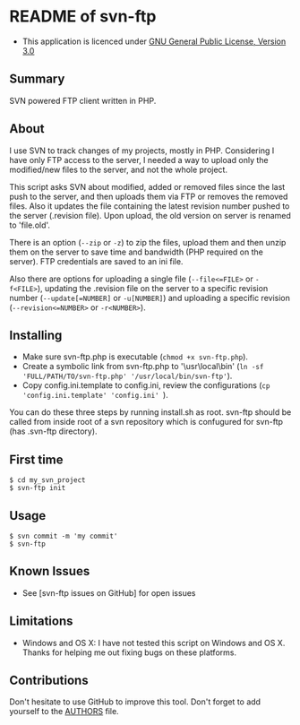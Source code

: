 README of svn-ftp
=================

* This application is licenced under [GNU General Public License, Version 3.0]

Summary
-------

SVN powered FTP client written in PHP.


About
-----

I use SVN to track changes of my projects, mostly in PHP. Considering I have 
only FTP access to the server, I needed a way to upload only the modified/new files 
to the server, and not the whole project.

This script asks SVN about modified, added or removed files since the last push to the server,
and then uploads them via FTP or removes the removed files. Also it updates the file 
containing the latest revision number pushed to the server (.revision file). Upon upload, the old
version on server is renamed to 'file.old'.

There is an option (`--zip` or `-z`) to zip the files, upload them and then unzip them on the
server to save time and bandwidth (PHP required on the server). FTP credentials are saved to
an ini file.

Also there are options for uploading a single file (`--file<=FILE>` or `-f<FILE>`), updating 
the .revision file on the server to a specific revision number (`--update[=NUMBER]` or `-u[NUMBER]`) and uploading
a specific revision (`--revision<=NUMBER>` or `-r<NUMBER>`).

Installing
----------

- Make sure svn-ftp.php is executable (`chmod +x svn-ftp.php`).
- Create a symbolic link from svn-ftp.php to '\usr\local\bin' (`ln -sf 'FULL/PATH/TO/svn-ftp.php' '/usr/local/bin/svn-ftp'`).
- Copy config.ini.template to config.ini, review the configurations (`cp 'config.ini.template' 'config.ini' `).

You can do these three steps by running install.sh as root. svn-ftp should be called from inside root
of a svn repository which is confugured for svn-ftp (has .svn-ftp directory).


First time
-----------

    $ cd my_svn_project
    $ svn-ftp init

Usage
------
	$ svn commit -m 'my commit'
    $ svn-ftp

Known Issues
------------

* See [svn-ftp issues on GitHub] for open issues

Limitations
-----------

* Windows and OS X: I have not tested this script on Windows and OS X. Thanks for helping me out fixing bugs on these platforms.

Contributions
-------------

Don't hesitate to use GitHub to improve this tool. Don't forget to add yourself to the [AUTHORS](AUTHORS) file.

[GNU General Public License, Version 3.0]: http://www.gnu.org/licenses/gpl-3.0-standalone.html